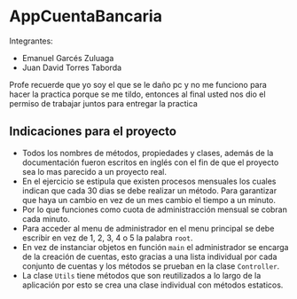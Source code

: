 # AppCuentaBancaria
Integrantes: 
- Emanuel Garcés Zuluaga
- Juan David Torres Taborda

Profe recuerde que yo soy el que se le daño pc y no me funciono para hacer la practica porque se me tildo, entonces al final usted nos dio el permiso de trabajar juntos para entregar la practica

## Indicaciones para el proyecto

- Todos los nombres de métodos, propiedades y clases, además de la documentación fueron escritos en inglés con el fin de que el proyecto sea lo mas parecido a un proyecto real.
- En el ejercicio se estipula que existen procesos mensuales los cuales indican que cada 30 dias se debe
realizar un método. Para garantizar que haya un cambio en vez de un mes cambio el tiempo a un minuto.
- Por lo que funciones como cuota de administracción mensual se cobran cada minuto.
- Para acceder al menu de administrador en el menu principal se debe escribir en vez de 1, 2, 3, 4 o 5 la palabra ```root```.
- En vez de instanciar objetos en función ```main``` el administrador se encarga de la creación de cuentas, esto gracias a una lista individual por cada conjunto de cuentas y los métodos se prueban en la clase ```Controller```.
- La clase ```Utils``` tiene métodos que son reutilizados a lo largo de la aplicación por esto se crea una clase individual con métodos estaticos.



